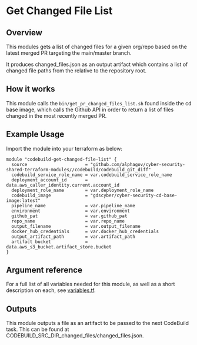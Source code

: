 # Get Changed File List
## Overview
This modules gets a list of changed files for a given org/repo based on the latest merged PR targeting the main/master branch.

It produces changed_files.json as an output artifact which contains a list of changed file paths from the relative to the repository root.

## How it works
This module calls the `bin/get_pr_changed_files_list.sh` found inside the cd base image, which
calls the Github API in order to return a list of files changed in the most recently merged PR. 

## Example Usage
Import the module into your terraform as below:
```
module "codebuild-get-changed-file-list" {
  source                      = "github.com/alphagov/cyber-security-shared-terraform-modules//codebuild/codebuild_git_diff"
  codebuild_service_role_name = var.codebuild_service_role_name
  deployment_account_id       = data.aws_caller_identity.current.account_id
  deployment_role_name        = var.deployment_role_name
  codebuild_image             = "gdscyber/cyber-security-cd-base-image:latest"
  pipeline_name               = var.pipeline_name
  environment                 = var.environment
  github_pat                  = var.github_pat
  repo_name                   = var.repo_name
  output_filename             = var.output_filename
  docker_hub_credentials      = var.docker_hub_credentials
  output_artifact_path        = var.artifact_path
  artifact_bucket             = data.aws_s3_bucket.artifact_store.bucket
}
```
## Argument reference

For a full list of all variables needed for this module, as well as a short description on each, 
see [variables.tf](variables.tf).

## Outputs
This module outputs a file as an artifact to be passed to the next CodeBuild task. This can be found at
CODEBUILD_SRC_DIR_changed_files/changed_files.json. 